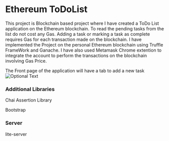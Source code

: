 # Ethereum ToDoList

This project is Blockchain based project where I have created a ToDo List application on the Ethereum blockchain. To read the pending tasks from the list do not cost any Gas. Adding a task or marking a task as complete requires Gas for each transaction made on the blockchain. I have implemented the Project on the personal Ethereum blockchain using Truffle FrameWork and Ganache. I have also used Metamask Chrome extention to integrate the account to perform the transactions on the blockchain involving Gas Price.

The Front page of the application will have a tab to add a new task
![Optional Text](../master/images/TodoList1.png)



### Additional Libraries
Chai Assertion Library

Bootstrap

### Server
lite-server
